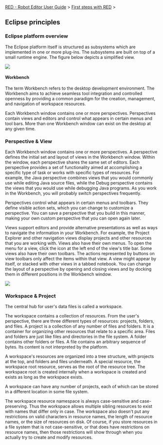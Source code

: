 [RED - Robot Editor User Guide](..\\..\\) > [First steps with
RED](..\\first_steps.md) >

## Eclipse principles

### Eclipse platform overview

The Eclipse platform itself is structured as subsystems which are implemented
in one or more plug-ins. The subsystems are built on top of a small runtime
engine. The figure below depicts a simplified view.

![](images/arch_npi.png)

#### Workbench

The term Workbench refers to the desktop development environment. The
Workbench aims to achieve seamless tool integration and controlled openness by
providing a common paradigm for the creation, management, and navigation of
workspace resources.

Each Workbench window contains one or more perspectives. Perspectives contain
views and editors and control what appears in certain menus and tool bars.
More than one Workbench window can exist on the desktop at any given time.

### Perspective & View

Each Workbench window contains one or more perspectives. A perspective defines
the initial set and layout of views in the Workbench window. Within the
window, each perspective shares the same set of editors. Each perspective
provides a set of functionality aimed at accomplishing a specific type of task
or works with specific types of resources. For example, the Java perspective
combines views that you would commonly use while editing Java source files,
while the Debug perspective contains the views that you would use while
debugging Java programs. As you work in the Workbench, you will probably
switch perspectives frequently.

Perspectives control what appears in certain menus and toolbars. They define
visible action sets, which you can change to customize a perspective. You can
save a perspective that you build in this manner, making your own custom
perspective that you can open again later.

Views support editors and provide alternative presentations as well as ways to
navigate the information in your Workbench. For example, the Project Explorer
and other navigation views display projects and other resources that you are
working with. Views also have their own menus. To open the menu for a view,
click the icon at the left end of the view's title bar. Some views also have
their own toolbars. The actions represented by buttons on view toolbars only
affect the items within that view. A view might appear by itself, or stacked
with other views in a tabbed notebook. You can change the layout of a
perspective by opening and closing views and by docking them in different
positions in the Workbench window.

![](images/robot_perspective.png)

### Workspace & Project

The central hub for user's data files is called a workspace.

The workspace contains a collection of resources. From the user's perspective,
there are three different types of resources: projects, folders, and files. A
project is a collection of any number of files and folders. It is a container
for organizing other resources that relate to a specific area. Files and
folders are just like files and directories in the file system. A folder
contains other folders or files. A file contains an arbitrary sequence of
bytes. Its content is not interpreted by the platform.

A workspace's resources are organized into a tree structure, with projects at
the top, and folders and files underneath. A special resource, the workspace
root resource, serves as the root of the resource tree. The workspace root is
created internally when a workspace is created and exists as long as the
workspace exists.

A workspace can have any number of projects, each of which can be stored in a
different location in some file system.

The workspace resource namespace is always case-sensitive and case-preserving.
Thus the workspace allows multiple sibling resources to exist with names that
differ only in case. The workspace also doesn't put any restrictions on valid
characters in resource names, the length of resource names, or the size of
resources on disk. Of course, if you store resources in a file system that is
not case-sensitive, or that does have restrictions on resource names, then
those restrictions will show through when you actually try to create and
modify resources.

